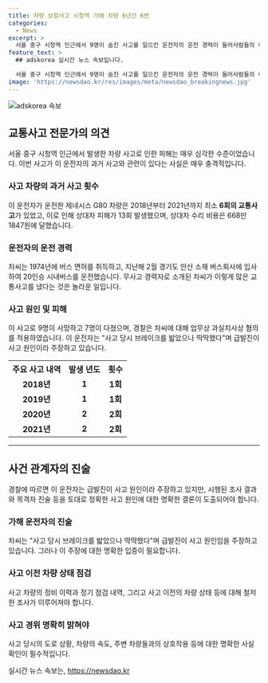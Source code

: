 ```yaml
---
title: 차량 보험사고 시청역 가해 차량 6년간 6번
categories:
  - News
excerpt: >
  서울 중구 시청역 인근에서 9명이 숨진 사고를 일으킨 운전자의 운전 경력이 들어사람들의 이목을 끌고 있다. 사고를 일으킨 차량은 실제로 매년 사고가 발생했던 것으로 확인되었으며, 운전자는 버스 운전 경력이 있는 베테랑 운전자였다. 사건은 제네시스 G80 차량이 횡단보도에 있던 보행자들을 치고 9명이 사망하는 참사로 이어졌다. 경찰은 운전자에 대해 업무상과실치사상 혐의를 적용했고, 운전자는 급발진이 사고 원인이라 주장 중이다.
feature_text: >
  ## adskorea 실시간 뉴스 속보입니다.

  서울 중구 시청역 인근에서 9명이 숨진 사고를 일으킨 운전자의 운전 경력이 들어사람들의 이목을 끌고 있다. 사고를 일으킨 차량은 실제로 매년 사고가 발생했던 것으로 확인되었으며, 운전자는 버스 운전 경력이 있는 베테랑 운전자였다. 사건은 제네시스 G80 차량이 횡단보도에 있던 보행자들을 치고 9명이 사망하는 참사로 이어졌다. 경찰은 운전자에 대해 업무상과실치사상 혐의를 적용했고, 운전자는 급발진이 사고 원인이라 주장 중이다.
image: 'https://newsdao.kr/res/images/meta/newsdao_breakingnews.jpg'
---
```


<p><img src="https://newsdao.kr/res/images/meta/newsdao_breakingnews.jpg" alt="adskorea 속보" /></p>

<h2 data-ke-size="size26">교통사고 전문가의 의견</h2>

<p data-ke-size="size16">서울 중구 시청역 인근에서 발생한 차량 사고로 인한 피해는 매우 심각한 수준이었습니다. 이번 사고가 이 운전자의 과거 사고와 관련이 있다는 사실은 매우 충격적입니다.</p>

<h3 data-ke-size="size22">사고 차량의 과거 사고 횟수</h3>

<p data-ke-size="size16">이 운전자가 운전한 제네시스 G80 차량은 2018년부터 2021년까지 최소 <b>6회의 교통사고</b>가 있었고, 이로 인해 상대차 피해가 13회 발생했으며, 상대차 수리 비용은 668만1847원에 달했습니다.</p>

<h3 data-ke-size="size22">운전자의 운전 경력</h3>

<p data-ke-size="size16">차씨는 1974년에 버스 면허를 취득하고, 지난해 2월 경기도 안산 소재 버스회사에 입사하여 20인승 시내버스를 운전했습니다. 무사고 경력자로 소개된 차씨가 이렇게 많은 교통사고를 냈다는 것은 놀라운 일입니다.</p>

<h3 data-ke-size="size22">사고 원인 및 피해</h3>

<p data-ke-size="size16">이 사고로 9명이 사망하고 7명이 다쳤으며, 경찰은 차씨에 대해 업무상 과실치사상 혐의를 적용하였습니다. 이 운전자는 "사고 당시 브레이크를 밟았으나 딱딱했다"며 급발진이 사고 원인이라 주장하고 있습니다.</p>

<table>
    <tr>
        <th>주요 사고 내역</th>
        <th>발생 년도</th>
        <th>횟수</th>
    </tr>
    <tr>
        <td style="text-align: center; height: 17px;"><b>2018년</b></td>
        <td style="text-align: center; height: 17px;"><b>1</b></td>
        <td style="text-align: center; height: 17px;"><b>1회</b></td>
    </tr>
    <tr>
        <td style="text-align: center; height: 17px;"><b>2019년</b></td>
        <td style="text-align: center; height: 17px;"><b>1</b></td>
        <td style="text-align: center; height: 17px;"><b>1회</b></td>
    </tr>
    <tr>
        <td style="text-align: center; height: 17px;"><b>2020년</b></td>
        <td style="text-align: center; height: 17px;"><b>2</b></td>
        <td style="text-align: center; height: 17px;"><b>2회</b></td>
    </tr>
    <tr>
        <td style="text-align: center; height: 17px;"><b>2021년</b></td>
        <td style="text-align: center; height: 17px;"><b>2</b></td>
        <td style="text-align: center; height: 17px;"><b>2회</b></td>
    </tr>
</table>

<hr>

<h2 data-ke-size="size26">사건 관계자의 진술</h2>

<p data-ke-size="size16">경찰에 따르면 이 운전자는 급발진이 사고 원인이라 주장하고 있지만, 시행된 조사 결과와 목격자 진술 등을 토대로 정확한 사고 원인에 대한 명확한 결론이 도출되어야 합니다.</p>

<h3 data-ke-size="size22">가해 운전자의 진술</h3>

<p data-ke-size="size16">차씨는 "사고 당시 브레이크를 밟았으나 딱딱했다"며 급발진이 사고 원인임을 주장하고 있습니다. 그러나 이 주장에 대한 명확한 입증이 필요합니다.</p>

<h3 data-ke-size="size22">사고 이전 차량 상태 점검</h3>

<p data-ke-size="size16">사고 차량의 정비 이력과 정기 점검 내역, 그리고 사고 이전의 차량 상태 등에 대해 철저한 조사가 이루어져야 합니다.</p>

<h3 data-ke-size="size22">사고 경위 명확히 밝혀야</h3>

<p data-ke-size="size16">사고 당시의 도로 상황, 차량의 속도, 주변 차량들과의 상호작용 등에 대한 명확한 사실 확인이 필수적입니다.</p>
실시간 뉴스 속보는, <a href="https://newsdao.kr" rel="dofollow">https://newsdao.kr</a>


